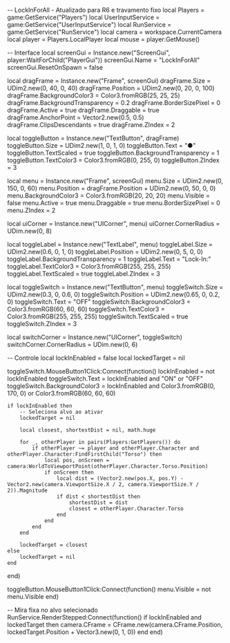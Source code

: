 -- LockInForAll - Atualizado para R6 e travamento fixo
local Players = game:GetService("Players")
local UserInputService = game:GetService("UserInputService")
local RunService = game:GetService("RunService")
local camera = workspace.CurrentCamera
local player = Players.LocalPlayer
local mouse = player:GetMouse()

-- Interface
local screenGui = Instance.new("ScreenGui", player:WaitForChild("PlayerGui"))
screenGui.Name = "LockInForAll"
screenGui.ResetOnSpawn = false

local dragFrame = Instance.new("Frame", screenGui)
dragFrame.Size = UDim2.new(0, 40, 0, 40)
dragFrame.Position = UDim2.new(0, 20, 0, 100)
dragFrame.BackgroundColor3 = Color3.fromRGB(25, 25, 25)
dragFrame.BackgroundTransparency = 0.2
dragFrame.BorderSizePixel = 0
dragFrame.Active = true
dragFrame.Draggable = true
dragFrame.AnchorPoint = Vector2.new(0.5, 0.5)
dragFrame.ClipsDescendants = true
dragFrame.ZIndex = 2

local toggleButton = Instance.new("TextButton", dragFrame)
toggleButton.Size = UDim2.new(1, 0, 1, 0)
toggleButton.Text = "●"
toggleButton.TextScaled = true
toggleButton.BackgroundTransparency = 1
toggleButton.TextColor3 = Color3.fromRGB(0, 255, 0)
toggleButton.ZIndex = 3

local menu = Instance.new("Frame", screenGui)
menu.Size = UDim2.new(0, 150, 0, 60)
menu.Position = dragFrame.Position + UDim2.new(0, 50, 0, 0)
menu.BackgroundColor3 = Color3.fromRGB(20, 20, 20)
menu.Visible = false
menu.Active = true
menu.Draggable = true
menu.BorderSizePixel = 0
menu.ZIndex = 2

local uiCorner = Instance.new("UICorner", menu)
uiCorner.CornerRadius = UDim.new(0, 8)

local toggleLabel = Instance.new("TextLabel", menu)
toggleLabel.Size = UDim2.new(0.6, 0, 1, 0)
toggleLabel.Position = UDim2.new(0, 5, 0, 0)
toggleLabel.BackgroundTransparency = 1
toggleLabel.Text = "Lock-In:"
toggleLabel.TextColor3 = Color3.fromRGB(255, 255, 255)
toggleLabel.TextScaled = true
toggleLabel.ZIndex = 3

local toggleSwitch = Instance.new("TextButton", menu)
toggleSwitch.Size = UDim2.new(0.3, 0, 0.6, 0)
toggleSwitch.Position = UDim2.new(0.65, 0, 0.2, 0)
toggleSwitch.Text = "OFF"
toggleSwitch.BackgroundColor3 = Color3.fromRGB(60, 60, 60)
toggleSwitch.TextColor3 = Color3.fromRGB(255, 255, 255)
toggleSwitch.TextScaled = true
toggleSwitch.ZIndex = 3

local switchCorner = Instance.new("UICorner", toggleSwitch)
switchCorner.CornerRadius = UDim.new(0, 6)

-- Controle
local lockInEnabled = false
local lockedTarget = nil

toggleSwitch.MouseButton1Click:Connect(function()
	lockInEnabled = not lockInEnabled
	toggleSwitch.Text = lockInEnabled and "ON" or "OFF"
	toggleSwitch.BackgroundColor3 = lockInEnabled and Color3.fromRGB(0, 170, 0) or Color3.fromRGB(60, 60, 60)

	if lockInEnabled then
		-- Seleciona alvo ao ativar
		lockedTarget = nil

		local closest, shortestDist = nil, math.huge

		for _, otherPlayer in pairs(Players:GetPlayers()) do
			if otherPlayer ~= player and otherPlayer.Character and otherPlayer.Character:FindFirstChild("Torso") then
				local pos, onScreen = camera:WorldToViewportPoint(otherPlayer.Character.Torso.Position)
				if onScreen then
					local dist = (Vector2.new(pos.X, pos.Y) - Vector2.new(camera.ViewportSize.X / 2, camera.ViewportSize.Y / 2)).Magnitude
					if dist < shortestDist then
						shortestDist = dist
						closest = otherPlayer.Character.Torso
					end
				end
			end
		end

		lockedTarget = closest
	else
		lockedTarget = nil
	end
end)

toggleButton.MouseButton1Click:Connect(function()
	menu.Visible = not menu.Visible
end)

-- Mira fixa no alvo selecionado
RunService.RenderStepped:Connect(function()
	if lockInEnabled and lockedTarget then
		camera.CFrame = CFrame.new(camera.CFrame.Position, lockedTarget.Position + Vector3.new(0, 1, 0))
	end
end)
